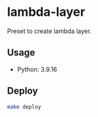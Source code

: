 # lambda-layer
Preset to create lambda layer.

## Usage

- Python: 3.9.16

## Deploy

```bash
make deploy
```